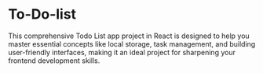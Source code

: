 # To-Do-list
This comprehensive Todo List app project in React is designed to help you master essential concepts like local storage, task management, and building user-friendly interfaces, making it an ideal project for sharpening your frontend development skills.
